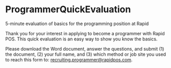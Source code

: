 # ProgrammerQuickEvaluation
5-minute evaluation of basics for the programming position at Rapid

Thank you for your interest in applying to become a programmer with Rapid POS.  This quick evaluation is an easy way to show you know the basics.

Please download the Word document, answer the questions, and submit (1) the document, (2) your full name, and (3) which method or job site you used to reach this form to: recruiting.programmer@rapidpos.com.
